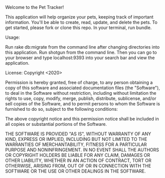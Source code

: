 Welcome to the Pet Tracker!

This application will help organize your pets, keeping track of important information. You'll be able to create, read, update, and delete the pets. To get started, please fork or clone this repo. In your terminal, run bundle. 

Usage:

Run rake db:migrate from the command line after changing directories into this application. Run shotgun from the command line. Then you can go to your browser and type localhost:9393 into your search bar and view the application.

License: Copyright <2020>

Permission is hereby granted, free of charge, to any person obtaining a copy of this software and associated documentation files (the "Software"), to deal in the Software without restriction, including without limitation the rights to use, copy, modify, merge, publish, distribute, sublicense, and/or sell copies of the Software, and to permit persons to whom the Software is furnished to do so, subject to the following conditions:

The above copyright notice and this permission notice shall be included in all copies or substantial portions of the Software.

THE SOFTWARE IS PROVIDED "AS IS", WITHOUT WARRANTY OF ANY KIND, EXPRESS OR IMPLIED, INCLUDING BUT NOT LIMITED TO THE WARRANTIES OF MERCHANTABILITY, FITNESS FOR A PARTICULAR PURPOSE AND NONINFRINGEMENT. IN NO EVENT SHALL THE AUTHORS OR COPYRIGHT HOLDERS BE LIABLE FOR ANY CLAIM, DAMAGES OR OTHER LIABILITY, WHETHER IN AN ACTION OF CONTRACT, TORT OR OTHERWISE, ARISING FROM, OUT OF OR IN CONNECTION WITH THE SOFTWARE OR THE USE OR OTHER DEALINGS IN THE SOFTWARE.

